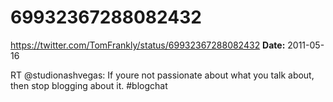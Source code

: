 # 69932367288082432
https://twitter.com/TomFrankly/status/69932367288082432
**Date:** 2011-05-16

RT @studionashvegas: If youre not passionate about what you talk about, then stop blogging about it.  #blogchat
